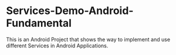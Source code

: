 # Services-Demo-Android-Fundamental
This is an Android Project that shows the way to implement and use different Services in Android Applications.
